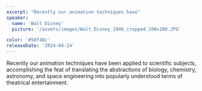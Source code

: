 ```yaml
---
excerpt: "Recently our animation techniques have"
speaker:
  name: 'Walt Disney'
  picture: '/assets/images/Walt_Disney_1946_cropped_100x100.JPG'

color: '#50f48c'
releaseDate: '2024-04-24'
---
```

Recently our animation techniques have been applied to scientific subjects, accomplishing the feat of translating the abstractions of biology, chemistry, astronomy, and space engineering into popularly understood terms of theatrical entertainment.
